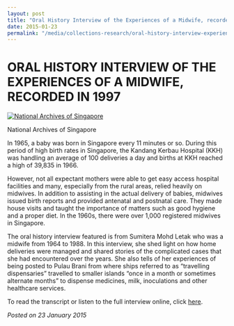 ```yaml
---
layout: post
title: "Oral History Interview of the Experiences of a Midwife, recorded in 1997"
date: 2015-01-23
permalink: "/media/collections-research/oral-history-interview-experiences-of-midwife"
---
```


# ORAL HISTORY INTERVIEW OF THE EXPERIENCES OF A MIDWIFE, RECORDED IN 1997

[![National Archives of Singapore](http://www.nas.gov.sg/blogs/archivistpick/wp-content/uploads/2015/01/2015-01-23-L-1024x720.jpg)](http://www.nas.gov.sg/blogs/archivistpick/wp-content/uploads/2015/01/2015-01-23-L.jpg)

National Archives of Singapore

In 1965, a baby was born in Singapore every 11 minutes or so. During this period of high birth rates in Singapore, the Kandang Kerbau Hospital (KKH) was handling an average of 100 deliveries a day and births at KKH reached a high of 39,835 in 1966.

However, not all expectant mothers were able to get easy access hospital facilities and many, especially from the rural areas, relied heavily on midwives. In addition to assisting in the actual delivery of babies, midwives issued birth reports and provided antenatal and postnatal care. They made house visits and taught the importance of matters such as good hygiene and a proper diet. In the 1960s, there were over 1,000 registered midwives in Singapore.

The oral history interview featured is from Sumitera Mohd Letak who was a midwife from 1964 to 1988. In this interview, she shed light on how home deliveries were managed and shared stories of the complicated cases that she had encountered over the years. She also tells of her experiences of being posted to Pulau Brani from where ships referred to as “travelling dispensaries” travelled to smaller islands “once in a month or sometimes alternate months” to dispense medicines, milk, inoculations and other healthcare services.

To read the transcript or listen to the full interview online, click [here](http://www.nas.gov.sg/archivesonline/oral_history_interviews/interview/001915).

*Posted on 23 January 2015*